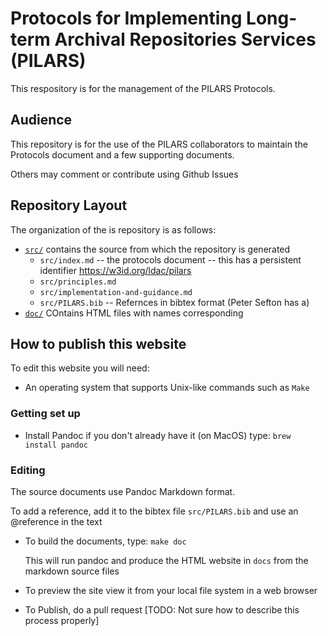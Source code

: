 # Protocols for Implementing Long-term Archival Repositories Services (PILARS)

This respository is for the management of the PILARS Protocols.

## Audience

This repository is for the use of the PILARS collaborators to maintain the Protocols document and a few supporting documents. 

Others may comment or contribute using Github Issues

## Repository Layout

The organization of the is repository is as follows:

- [`src/`](./src) contains the source from which the repository is generated
  - `src/index.md` -- the protocols document -- this has a persistent identifier <https://w3id.org/ldac/pilars>
  - `src/principles.md` 
  - `src/implementation-and-guidance.md`
  - `src/PILARS.bib` -- Refernces in bibtex format (Peter Sefton has a)
- [`doc/`](./doc) COntains HTML files with names corresponding

## How to publish this website

To edit this website you will need:

- An operating system that supports Unix-like commands such as `Make` 

### Getting set up

- Install Pandoc if you don't already have it (on MacOS) type:
  `brew install pandoc`


### Editing

The source documents use Pandoc Markdown format. 

To add a reference, add it to the bibtex file `src/PILARS.bib` and use an @reference in the text

- To build the documents, type: `make doc`

  This will run pandoc and produce the HTML website in `docs` from the markdown source files

-  To preview the site view it from your local file system in a web browser


- To Publish, do a pull request [TODO: Not sure how to describe this process properly]
